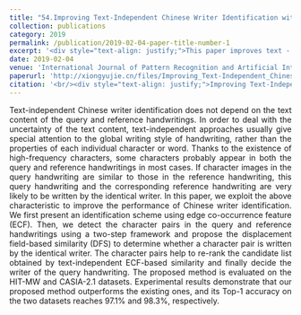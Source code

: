```yaml
---
title: "54.Improving Text-Independent Chinese Writer Identification with the Aid of Character Pairs"
collection: publications
category: 2019
permalink: /publication/2019-02-04-paper-title-number-1
excerpt: '<div style="text-align: justify;">This paper improves text - independent Chinese writer identification by using the similarity of character pairs. It proposes ECF - based scheme and DFS, and re - ranks candidates. Evaluated on two datasets, it outperforms existing methods with high Top - 1 accuracy.</div>'
date: 2019-02-04
venue: 'International Journal of Pattern Recognition and Artificial Intelligence'
paperurl: 'http://xiongyujie.cn/files/Improving_Text-Independent_Chinese_Writer_Identi_cation_with_the_Aid_of_Character_Pairs.pdf'
citation: '<br/><div style="text-align: justify;">Improving Text-Independent Chinese Writer Identification with the Aid of Character Pairs, Y.-J. Xiong, L. Liu, S.-J. Lyu, Patrick S. P. Wang and Y. Lu*, International Journal of Pattern Recognition and Artificial Intelligence, 2019, 33 (2): 1953001</div>'
---
```


<div style="text-align: justify;">Text-independent Chinese writer identification does not depend on the text content of the query and reference handwritings. In order to deal with the uncertainty of the text content, text-independent approaches usually give special attention to the global writing style of handwriting, rather than the properties of each individual character or word. Thanks to the existence of high-frequency characters, some characters probably appear in both the query and reference handwritings in most cases. If character images in the query handwriting are similar to those in the reference handwriting, this query handwriting and the corresponding reference handwriting are very likely to be written by the identical writer. In this paper, we exploit the above characteristic to improve the performance of Chinese writer identification. We first present an identification scheme using edge co-occurrence feature (ECF). Then, we detect the character pairs in the query and reference handwritings using a two-step framework and propose the displacement field-based similarity (DFS) to determine whether a character pair is written by the identical writer. The character pairs help to re-rank the candidate list obtained by text-independent ECF-based similarity and finally decide the writer of the query handwriting. The proposed method is evaluated on the HIT-MW and CASIA-2.1 datasets. Experimental results demonstrate that our proposed method outperforms the existing ones, and its Top-1 accuracy on the two datasets reaches 97.1% and 98.3%, respectively.</div>

<br/>
